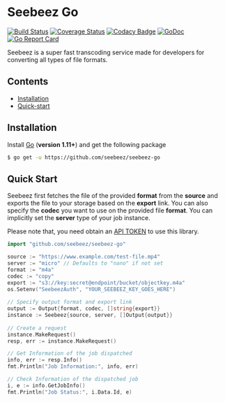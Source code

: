 # Seebeez Go 

[![Build Status](https://travis-ci.com/seebeez/seebeez-go.svg?branch=master)](https://travis-ci.com/seebeez/seebeez-go)
[![Coverage Status](https://coveralls.io/repos/github/seebeez/seebeez-go/badge.svg?branch=master)](https://coveralls.io/github/seebeez/seebeez-go?branch=master)
[![Codacy Badge](https://api.codacy.com/project/badge/Grade/3bb47b50edb9490eaa1e2212cf6fd4ae)](https://www.codacy.com/manual/kazilotus/seebeez-go?utm_source=github.com&amp;utm_medium=referral&amp;utm_content=seebeez/seebeez-go&amp;utm_campaign=Badge_Grade)
[![GoDoc](https://godoc.org/github.com/seebeez/seebeez-go?status.svg)](https://godoc.org/github.com/seebeez/seebeez-go)
[![Go Report Card](https://goreportcard.com/badge/github.com/seebeez/seebeez-go)](https://goreportcard.com/report/github.com/seebeez/seebeez-go)

Seebeez is a super fast transcoding service made for developers for converting all types of file formats.

## Contents

-   [Installation](#installation)
-   [Quick-start](#quick-start)

## Installation

Install [Go](https://golang.org/) (**version 1.11+**) and get the following package

```sh
$ go get -u https://github.com/seebeez/seebeez-go
```

## Quick Start

Seebeez first fetches the file of the provided **format** from the **source** and exports the file to your storage based on the **export** link. You can also specify the **codec** you want to use on the provided file **format**. You can implicitly set the **server** type of your job instance.

Please note that, you need obtain an [API TOKEN](https://seebeez.com/api) to use this library.
```go
import "github.com/seebeez/seebeez-go"

source := "https://www.example.com/test-file.mp4"
server := "micro" // Defaults to "nano" if not set
format := "m4a"
codec := "copy" 
export := "s3://key:secret@endpoint/bucket/objectkey.m4a"
os.Setenv("SeebeezAuth", "YOUR_SEEBEEZ_KEY_GOES_HERE")
	
// Specify output format and export link
output := Output{format, codec, []string{export}}
instance := Seebeez{source, server, []Output{output}}
	
// Create a request
instance.MakeRequest()
resp, err := instance.MakeRequest()

// Get Information of the job dispatched
info, err := resp.Info()
fmt.Println("Job Information:", info, err)

// Check Information of the dispatched job
i, e := info.GetJobInfo()
fmt.Println("Job Status:", i.Data.Id, e)
```
